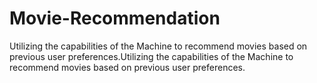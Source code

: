# Movie-Recommendation

Utilizing the capabilities of the Machine to recommend movies based on previous user preferences.Utilizing the capabilities of the Machine to recommend movies based on previous user preferences.
